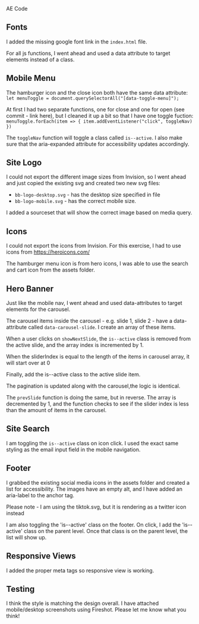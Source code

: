 AE Code

## Fonts
I added the missing google font link in the `index.html` file.

For all js functions, I went ahead and used a data attribute to target elements instead of a class.

## Mobile Menu
The hamburger icon and the close icon both have the same data attribute:
`let menuToggle = document.querySelectorAll("[data-toggle-menu]");`

At first I had two separate functions, one for close and one for open (see commit - link here), but I cleaned it up a bit so that I have one toggle fuction:
`menuToggle.forEach(item => {
    item.addEventListener("click", toggleNav)
})`

The `toggleNav` function will toggle a class called `is--active`. I also make sure that the aria-expanded attribute for accessibility updates accordingly.

## Site Logo
I could not export the different image sizes from Invision, so I went ahead and just copied the existing svg and created two new svg files:
- `bb-logo-desktop.svg` - has the desktop size specified in file
- `bb-logo-mobile.svg` - has the correct mobile size.

I added a sourceset that will show the correct image based on media query.

## Icons
I could not export the icons from Invision.  For this exercise, I had to use icons from https://heroicons.com/

The hamburger menu icon is from hero icons, I was able to use the search and cart icon from the assets folder.

## Hero Banner
Just like the mobile nav, I went ahead and used data-attributes to target elements for the carousel.

The carousel items inside the carousel - e.g. slide 1, slide 2 - have a data-attribute called `data-carousel-slide`. 
I create an array of these items.

When a user clicks on `showNextSlide`, the `is--active` class is removed from the active slide, and the array index is incremented by 1.

When the sliderIndex is equal to the length of the items in carousel array, it will start over at 0

Finally, add the is--active class to the active slide item.

The pagination is updated along with the carousel,the logic is identical.

The `prevSlide` function is doing the same, but in reverse.
The array is decremented by 1, and the function checks to see if the slider index is less than the amount of items in the carousel.

## Site Search
I am toggling the `is--active` class on icon click. I used the exact same styling as the email input field in the mobile navigation.

## Footer
I grabbed the existing social media icons in the assets folder and created a list for accessibility. The images have an empty alt, and I have added an aria-label to the anchor tag.

Please note - I am using the tiktok.svg, but it is rendering as a twitter icon instead

I am also toggling the 'is--active' class on the footer. On click, I add the 'is--active' class on the parent level. Once that class is on the parent level, the list will show up.

## Responsive Views
I added the proper meta tags so responsive view is working.

## Testing
I think the style is matching the design overall. I have attached mobile/desktop screenshots using Fireshot. Please let me know what you think!

